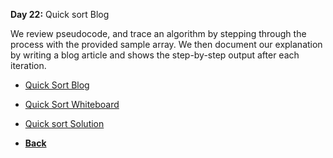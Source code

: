 **Day 22:** Quick sort Blog

We review pseudocode, and trace an algorithm by stepping through the process with the provided sample array. We then document our explanation by writing a blog article and shows the step-by-step output after each iteration.

- [Quick Sort Blog](./BLOG.md)
- [Quick Sort Whiteboard](../assets/quickSort/QuickSort.png)
- [Quick sort Solution](./quickSort.js)

- **[Back](https://github.com/scottie-l/data-structures-and-algorithms/blob/main/javascript/README.md)**
